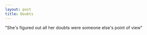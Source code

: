 ```yaml
---
layout: post
title: Doubts
---
```


"She's figured out all her doubts were someone else's point of view"
